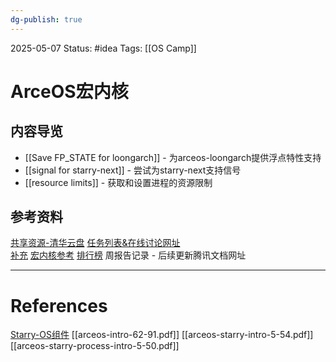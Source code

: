 ```yaml
---
dg-publish: true
---
```

2025-05-07
Status: #idea
Tags: [[OS Camp]]

# ArceOS宏内核
## 内容导览

- [[Save FP_STATE for loongarch]] - 为arceos-loongarch提供浮点特性支持
- [[signal for starry-next]] - 尝试为starry-next支持信号
- [[resource limits]] - 获取和设置进程的资源限制
## 参考资料
[共享资源-清华云盘](https://cloud.tsinghua.edu.cn/d/0520e62918c74c509b66/)
[任务列表&在线讨论网址](https://github.com/oscomp/starry-next/discussions/40)  
[补充](https://github.com/orgs/rcore-os/discussions/15)
[宏内核参考](https://github.com/oscomp/starry-next)
[排行榜](https://learningos.cn/oscomptest-grading)
周报告记录 - 后续更新腾讯文档网址

___
# References
[Starry-OS组件](https://github.com/Starry-OS)
[[arceos-intro-62-91.pdf]]
[[arceos-starry-intro-5-54.pdf]]
[[arceos-starry-process-intro-5-50.pdf]]